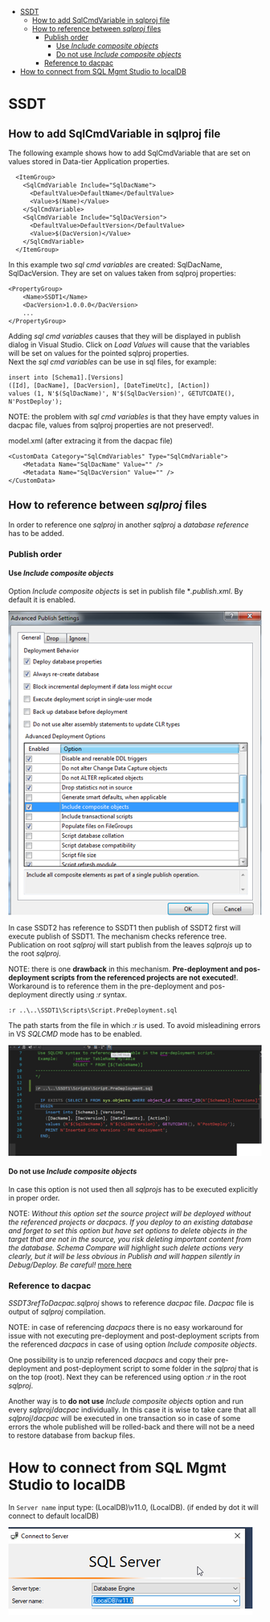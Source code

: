 - [SSDT](#ssdt)
  * [How to add SqlCmdVariable in sqlproj file](#how-to-add-sqlcmdvariable-in-sqlproj-file)
  * [How to reference between *sqlproj* files](#how-to-reference-between--sqlproj--files)
    + [Publish order](#publish-order)
      - [Use *Include composite objects*](#use--include-composite-objects-)
      - [Do not use *Include composite objects*](#do-not-use--include-composite-objects-)
    + [Reference to dacpac](#reference-to-dacpac)
- [How to connect from SQL Mgmt Studio to localDB](#how-to-connect-from-sql-mgmt-studio-to-localdb)

# SSDT
## How to add SqlCmdVariable in sqlproj file
The following example shows how to add SqlCmdVariable that are set on values stored in Data-tier Application properties.   

```
  <ItemGroup>
    <SqlCmdVariable Include="SqlDacName">
      <DefaultValue>DefaultName</DefaultValue>
      <Value>$(Name)</Value>
    </SqlCmdVariable>
    <SqlCmdVariable Include="SqlDacVersion">
      <DefaultValue>DefaultVersion</DefaultValue>
      <Value>$(DacVersion)</Value>
    </SqlCmdVariable>
  </ItemGroup>
```

In this example two *sql cmd variables* are created: SqlDacName, SqlDacVersion. They are set on values taken from sqlproj properties:

```
<PropertyGroup>
    <Name>SSDT1</Name>
    <DacVersion>1.0.0.0</DacVersion>
    ...
</PropertyGroup>
```

Adding *sql cmd variables* causes that they will be displayed in publish dialog in Visual Studio. Click on *Load Values* will cause that
the variables will be set on values for the pointed sqlproj properties.   
Next the *sql cmd variables* can be use in sql files, for example:   

```
insert into [Schema1].[Versions] 
([Id], [DacName], [DacVersion], [DateTimeUtc], [Action])
values (1, N'$(SqlDacName)', N'$(SqlDacVersion)', GETUTCDATE(), N'PostDeploy');
```   

NOTE: the problem with *sql cmd variables* is that they have empty values in dacpac file, values from sqlproj properties are not preserved!.

model.xml (after extracing it from the dacpac file)
```
<CustomData Category="SqlCmdVariables" Type="SqlCmdVariable">
	<Metadata Name="SqlDacName" Value="" />
	<Metadata Name="SqlDacVersion" Value="" />
</CustomData>
```

## How to reference between *sqlproj* files
In order to reference one *sqlproj* in another *sqlproj* a *database reference* has to be added.   

### Publish order

#### Use *Include composite objects*

Option *Include composite objects* is set in publish file **.publish.xml*. By default it is enabled.

![Include composite objects](./screens/include-composite-objects.png)

In case SSDT2 has reference to SSDT1 then publish of SSDT2 first will execute publish of SSDT1. The mechanism checks reference tree. Publication on root *sqlproj* will start publish from the leaves *sqlprojs* up to the root *sqlproj*.   

NOTE: there is one **drawback** in this mechanism. **Pre-deployment and pos-deployment scripts from the referenced projects are not executed!**.
Workaround is to reference them in the pre-deployment and pos-deployment directly using *:r* syntax.

```
:r ..\..\SSDT1\Scripts\Script.PreDeployment.sql
```   
The path starts from the file in which *:r* is used.
To avoid misleadining errors in VS *SQLCMD* mode has to be enabled.

![sqlcmd mode](./screens/enableSQLCMDmode.png)

#### Do not use *Include composite objects*

In case this option is not used then all *sqlprojs* has to be executed explicitly in proper order.   

NOTE: *Without this option set the source project will be deployed without the referenced projects or dacpacs.  If you deploy to an existing database and forget to set this option but have set options to delete objects in the target that are not in the source, you risk deleting important content from the database.  Schema Compare will highlight such delete actions very clearly, but it will be less obvious in Publish and will happen silently in Debug/Deploy.  Be careful!* [more here](https://blogs.msdn.microsoft.com/ssdt/2012/06/26/composite-projects-and-schema-compare/)

### Reference to dacpac
*SSDT3refToDacpac.sqlproj* shows to reference *dacpac* file.
*Dacpac* file is output of *sqlproj* compilation.

NOTE: in case of referencing *dacpacs* there is no easy workaround for issue with not executing pre-deployment and post-deployment scripts from the referenced *dacpacs* in case of using option *Include composite objects*.   

One possibility is to unzip referenced *dacpacs* and copy their pre-deployment and post-deployment script to some folder in the *sqlproj* that is on the top (root). Next they can be referenced using option *:r* in the root *sqlproj*.   

Another way is to **do not use** *Include composite objects* option and run every *sqlproj*/*dacpac* individually. In this case it is wise to take care that all *sqlproj*/*dacpac* will be executed in one transaction so in case of some errors the whole published will be rolled-back and there will not be a need to restore database from backup files.

# How to connect from SQL Mgmt Studio to localDB

In ```Server name``` input type: (LocalDB)\v11.0, (LocalDB)\.  (if ended by dot it will connect to default localDB)

![001-localDB-connect.png](images/001-localDB-connect.png)